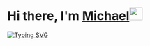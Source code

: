 <h1>Hi there, I'm <a href="https://vk.com/mzjob" target="_blank">Michael</a><img src="https://github.com/blackcater/blackcater/raw/main/images/Hi.gif" height="30"/></h1>


[![Typing SVG](https://readme-typing-svg.herokuapp.com?font=Indie+Flower&size=30&duration=6000&color=069F14&background=7CFFF000&vCenter=true&lines=I'm+learning+Java+language;and+other+tehnologies)](https://git.io/typing-svg)
